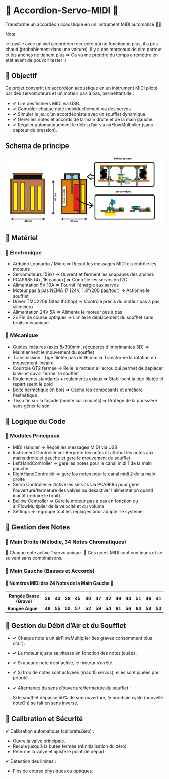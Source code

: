 # 🎵 Accordion-Servo-MIDI 🎵

Transforme un accordéon acoustique en un instrument MIDI automatisé 🎹🎼

> [!NOTE]
>  je traville avec un viel accordeon recupéré qui ne fonctionne plus, 
>  il a pris chaud (probablement dans une voiture), il y a des morceaux de cire partout et les anches ne tienent plus => Ca va me prendre du temps a remettre en etat avant de pouvoir tester :/

## 📌 Objectif

Ce projet convertit un accordéon acoustique en un instrument MIDI piloté par des servomoteurs et un moteur pas à pas, permettant de :
- ✔ Lire des fichiers MIDI via USB.
- ✔ Contrôler chaque note individuellement via des servos.
- ✔ Simuler le jeu d’un accordéoniste avec un soufflet dynamique.
- ✔ Gérer les notes et accords de la main droite et de la main gauche.
- ✔ Réguler automatiquement le débit d’air via airFlowMultiplier (sans capteur de pression).


## Schema de principe

![schematics of the idea](https://github.com/glloq/Accordion-servo-midi/blob/main/img/schemas%20principe.png)



## 📌 Matériel
### 🔹 Électronique
- Arduino Leonardo / Micro	=> Reçoit les messages MIDI et contrôle les moteurs
- Servomoteurs (59x)	=> Ouvrent et ferment les soupapes des anches
- PCA9685 (4x, 16 canaux)	=> Contrôle les servos en I2C
- Alimentation 5V 10A	=>  Fournit l'énergie aux servos
- Moteur pas à pas NEMA 17 (24V, 1.8°/200 pas/tour)	=>  Actionne le soufflet
- Driver TMC2209 (StealthChop)	=>  Contrôle précis du moteur pas à pas, silencieux
- Alimentation 24V 5A	=>  Alimente le moteur pas à pas
- 2x Fin de course optiques	=> Limite le déplacement du soufflet sans bruits mecanique
  
### 🔹 Mécanique

- Guides linéaires (axes 8x300mm, récupérés d'imprimantes 3D)	=>  Maintiennent le mouvement du soufflet
- Transmission : Tige filetée pas de 16 mm	=> Transforme la rotation en mouvement linéaire
- Courroie GT2 fermée	=>  Relie le moteur a l'ecrou qui permet de deplacer la vis et ouvrir fermer le soufflet
- Roulements standards + roulements axiaux	=> Stabilisent la tige filetée et repartissent le poid 
- Boîte hermétique en bois	=> Cache les composants et améliore l'esthétique
- Tissu fin sur la façade (monté sur aimants)	=> Protège de la poussière sans gêner le son

## 📌 Logique du Code
### 🔹 Modules Principaux

- MIDI Handler	=> Reçoit les messages MIDI via USB  
- Instrument Controller	=> Interprète les notes et attribut les notes aux mains droite et gauche et gere le mouvement du soufflet
- LeftHandController => gere les notes pour le canal midi 1 de la main gauche
- RightHandControlelr => gere les notes pour le canal midi 2 de la main droite
- Servo Controller	=> Active les servos via PCA9685 pour gerer l'ouverture/fermeture des valves ou desactiver l'alimentation quand inactif (reduire le bruit)  
- Bellow Controller	=> Gère le moteur pas à pas en fonction du airFlowMultiplier de la velocité et du volume  
- Settings => regroupe tout les reglages pour adapter le systeme  

## 📌 Gestion des Notes

### 🔹 Main Droite (Mélodie, 34 Notes Chromatiques)

🎹 Chaque note active 1 servo unique.
🎹 Ces notes MIDI sont continues et se suivent sans combinaisons.

### 🔹 Main Gauche (Basses et Accords)

#### 🎵 Numéros MIDI des 24 Notes de la Main Gauche 🎵

| **Rangée Basse (Grave)** | **36** | **43** | **38** | **45** | **40** | **47** | **42** | **49** | **44** | **51** | **46** | **41** |
|-------------------------|------|------|------|------|------|------|------|------|------|------|------|------|
| **Rangée Aiguë**       | **48** | **55** | **50** | **57** | **52** | **59** | **54** | **61** | **56** | **63** | **58** | **53** |


## 📌 Gestion du Débit d’Air et du Soufflet

- ✔ Chaque note a un airFlowMultiplier (les graves consomment plus d'air).
- ✔ Le moteur ajuste sa vitesse en fonction des notes jouées.
- ✔ Si aucune note n’est active, le moteur s’arrête.
- ✔ Si trop de notes sont activées (max 15 servos), elles sont jouées par priorité.
- ✔ Alternance du sens d’ouverture/fermeture du soufflet :

    Si le soufflet dépasse 50% de son ouverture, le prochain cycle (nouvelle noteOn) se fait en sens inverse.

## 📌 Calibration et Sécurité

✔ Calibration automatique (calibrateZero) :

- Ouvre la valve principale.
- Recule jusqu’à la butée fermée (réinitialisation du zéro).
- Referme la valve et ajuste le point de départ.

✔ Détection des limites :

-  Fins de course physiques ou optiques.




